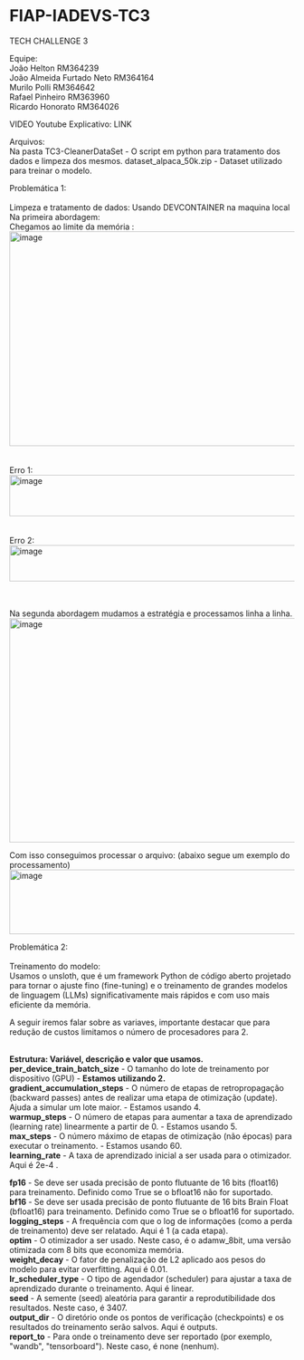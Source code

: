 # FIAP-IADEVS-TC3
TECH CHALLENGE 3


Equipe: <br> 
João Helton RM364239 <br>
João Almeida Furtado Neto RM364164 <br>
Murilo Polli RM364642 <br>
Rafael Pinheiro RM363960 <br> 
Ricardo Honorato RM364026 <br>


VIDEO Youtube Explicativo:  LINK <br>
  
Arquivos:<br>
Na pasta TC3-CleanerDataSet - O script em python para tratamento dos dados e limpeza dos mesmos.
dataset_alpaca_50k.zip - Dataset utilizado para treinar o modelo.


Problemática 1:<br><br>
Limpeza e tratamento de dados: Usando DEVCONTAINER na maquina local <br>
Na primeira abordagem: <br>
Chegamos ao limite da memória : <br>
<img width="733" height="379" alt="image" src="https://github.com/user-attachments/assets/0550a960-45ce-4b36-9827-b2def6a74343" /> <br> <br> <br>
Erro 1:
<img width="752" height="73" alt="image" src="https://github.com/user-attachments/assets/326930a9-2dcf-4a58-ad6f-8a258bd6f4c2" /> <br><br><br>
Erro 2:
<img width="739" height="64" alt="image" src="https://github.com/user-attachments/assets/7075bb15-4824-4955-a93e-54af0c7a373e" /> <br><br><br>

Na segunda abordagem mudamos a estratégia e processamos linha a linha. <br>
<img width="745" height="396" alt="image" src="https://github.com/user-attachments/assets/78a2dc84-9072-4c46-b70f-e4d93a15b5a0" />

Com isso conseguimos processar o arquivo: (abaixo segue um exemplo do processamento) <br>
<img width="752" height="114" alt="image" src="https://github.com/user-attachments/assets/ca87ba70-ccc0-4589-9a28-01b1b008c257" /> <br>


Problemática 2:<br><br>
Treinamento do modelo: <br>
Usamos o unsloth, que é um framework Python de código aberto projetado para tornar o ajuste fino (fine-tuning) e o treinamento de grandes modelos de linguagem (LLMs) significativamente mais rápidos e com uso mais eficiente da memória. <br>

A seguir iremos falar sobre as variaves, importante destacar que para redução de custos limitamos o número de procesadores para 2. <br><br>

<b>Estrutura: Variável, descrição e valor que usamos.</b><br>
<b>per_device_train_batch_size</b>	- O tamanho do lote de treinamento por dispositivo (GPU) - <b> Estamos utilizando 2. </b> <br>
<b>gradient_accumulation_steps</b>	- O número de etapas de retropropagação (backward passes) antes de realizar uma etapa de otimização (update). Ajuda a simular um lote maior. - Estamos usando  4. <br>
<b>warmup_steps</b> - O número de etapas para aumentar a taxa de aprendizado (learning rate) linearmente a partir de 0. - Estamos usando  5. <br>
<b>max_steps</b> -	O número máximo de etapas de otimização (não épocas) para executar o treinamento. - Estamos usando  60. <br>
<b>learning_rate</b> -	A taxa de aprendizado inicial a ser usada para o otimizador. Aqui é 2e-4 .<br>

<b>fp16</b> -	Se deve ser usada precisão de ponto flutuante de 16 bits (float16) para treinamento. Definido como True se o bfloat16 não for suportado. <br>
<b>bf16</b> -	Se deve ser usada precisão de ponto flutuante de 16 bits Brain Float (bfloat16) para treinamento. Definido como True se o bfloat16 for suportado. <br>
<b>logging_steps</b>	-	A frequência com que o log de informações (como a perda de treinamento) deve ser relatado. Aqui é 1 (a cada etapa). <br>
<b>optim</b> -	O otimizador a ser usado. Neste caso, é o adamw_8bit, uma versão otimizada com 8 bits que economiza memória. <br>
<b>weight_decay</b>	-	O fator de penalização de L2 aplicado aos pesos do modelo para evitar overfitting. Aqui é 0.01. <br>
<b>lr_scheduler_type</b>	-	O tipo de agendador (scheduler) para ajustar a taxa de aprendizado durante o treinamento. Aqui é linear. <br>
<b>seed</b>	-	A semente (seed) aleatória para garantir a reprodutibilidade dos resultados. Neste caso, é 3407. <br>
<b>output_dir</b>	-	O diretório onde os pontos de verificação (checkpoints) e os resultados do treinamento serão salvos. Aqui é outputs. <br>
<b>report_to</b>	- Para onde o treinamento deve ser reportado (por exemplo, "wandb", "tensorboard"). Neste caso, é none (nenhum). <br>








